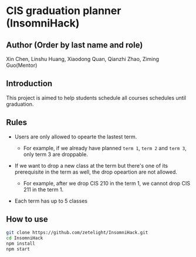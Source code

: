 # CIS graduation planner (InsomniHack)

## Author (Order by last name and role)
Xin Chen, Linshu Huang, Xiaodong Quan, Qianzhi Zhao, Ziming Guo(Mentor)

## Introduction

This project is aimed to help students schedule all courses schedules until graduation.

## Rules

* Users are only allowed to opearte the lastest term.
  * For example, if we already have planned ``term 1``, ``term 2`` and ``term 3``, only term 3 are droppable.

* If we want to drop a new class at the term but there's one of its prerequisite in the term as well, the drop opeartion are not allowed.
  * For example, after we drop CIS 210 in the term 1, we cannot drop CIS 211 in the term 1.

* Each term has up to 5 classes

## How to use

``` bash
git clone https://github.com/zetelight/InsomniHack.git
cd InsomniHack
npm install
npm start
```
